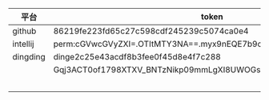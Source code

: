 | 平台     | token                                                        |
| -------- | ------------------------------------------------------------ |
| github   | 86219fe223fd65c27c598cdf245239c5074ca0e4                     |
| intellij | perm:cGVwcGVyZXI=.OTItMTY3NA==.myx9nEQE7b9oBuJ6EYshY9bV0ysCh8 |
| dingding | dinge2c25e43acdf8b3fee0f45d8e4f7c288                         |
|          | Gqj3ACT0of1798XTXV_BNTzNikp09mmLgXI8UWOGsH1khjrS6AFYqqfUuAAJ9zOu |
|          |                                                              |
|          |                                                              |
|          |                                                              |
|          |                                                              |
|          |                                                              |

